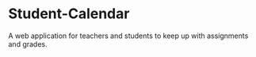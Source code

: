 # Student-Calendar
A web application for teachers and students to keep up with assignments and grades.
